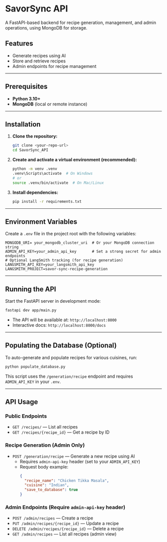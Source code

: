# SavorSync API

A FastAPI-based backend for recipe generation, management, and admin operations, using MongoDB for storage.

## Features

- Generate recipes using AI
- Store and retrieve recipes
- Admin endpoints for recipe management

---

## Prerequisites

- **Python 3.10+**
- **MongoDB** (local or remote instance)

---

## Installation

1. **Clone the repository:**

   ```bash
   git clone <your-repo-url>
   cd SavorSync_API
   ```

2. **Create and activate a virtual environment (recommended):**

   ```bash
   python -m venv .venv
   .venv\Scripts\activate  # On Windows
   # or
   source .venv/bin/activate  # On Mac/Linux
   ```

3. **Install dependencies:**
   ```bash
   pip install -r requirements.txt
   ```

---

## Environment Variables

Create a `.env` file in the project root with the following variables:

```env
MONGODB_URI= your_mongodb_cluster_uri  # Or your MongoDB connection string
ADMIN_API_KEY=your_admin_api_key       # Set a strong secret for admin endpoints
# Optional LangSmith tracking (for recipe generation)
LANGSMITH_API_KEY=your_langsmith_api_key
LANGSMITH_PROJECT=savor-sync-recipe-generation
```

---

## Running the API

Start the FastAPI server in development mode:

```bash
fastapi dev app/main.py
```

- The API will be available at: `http://localhost:8000`
- Interactive docs: `http://localhost:8000/docs`

---

## Populating the Database (Optional)

To auto-generate and populate recipes for various cuisines, run:

```bash
python populate_database.py
```

This script uses the `/generation/recipe` endpoint and requires `ADMIN_API_KEY` in your `.env`.

---

## API Usage

### Public Endpoints

- `GET /recipes/` — List all recipes
- `GET /recipes/{recipe_id}` — Get a recipe by ID

### Recipe Generation (Admin Only)

- `POST /generation/recipe` — Generate a new recipe using AI
  - Requires `admin-api-key` header (set to your `ADMIN_API_KEY`)
  - Request body example:
    ```json
    {
      "recipe_name": "Chicken Tikka Masala",
      "cuisine": "Indian",
      "save_to_database": true
    }
    ```

### Admin Endpoints (Require `admin-api-key` header)

- `POST /admin/recipes` — Create a recipe
- `PUT /admin/recipes/{recipe_id}` — Update a recipe
- `DELETE /admin/recipes/{recipe_id}` — Delete a recipe
- `GET /admin/recipes` — List all recipes (admin view)
